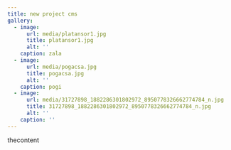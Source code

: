 ```yaml
---
title: new project cms
gallery:
  - image:
      url: media/platansor1.jpg
      title: platansor1.jpg
      alt: ''
    caption: zala
  - image:
      url: media/pogacsa.jpg
      title: pogacsa.jpg
      alt: ''
    caption: pogi
  - image:
      url: media/31727898_1882286301802972_8950778326662774784_n.jpg
      title: 31727898_1882286301802972_8950778326662774784_n.jpg
      alt: ''
    caption: ''
---
```

thecontent
